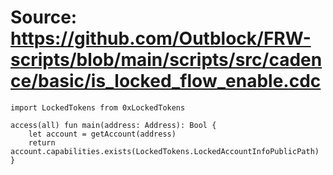 # Source: https://github.com/Outblock/FRW-scripts/blob/main/scripts/src/cadence/basic/is_locked_flow_enable.cdc

```
import LockedTokens from 0xLockedTokens

access(all) fun main(address: Address): Bool {
    let account = getAccount(address)
    return account.capabilities.exists(LockedTokens.LockedAccountInfoPublicPath)
}
```